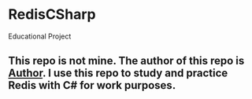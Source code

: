 # RedisCSharp
Educational Project

## This repo is not mine. The author of this repo is [Author](https://github.com/mariusmuntean). I use this repo to study and practice Redis with C# for work purposes.
